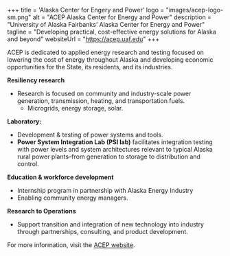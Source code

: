 +++
title = 'Alaska Center for Engery and Power'
logo = "images/acep-logo-sm.png"
alt = "ACEP Alaska Center for Energy and Power"
description = "University of Alaska Fairbanks’ Alaska Center for Energy and Power"
tagline = "Developing practical, cost-effective energy solutions for Alaska and beyond"
websiteUrl = "https://acep.uaf.edu"
+++

ACEP is dedicated to applied energy research and testing focused on lowering the cost of energy throughout Alaska and developing economic opportunities for the State, its residents, and its industries.

**Resiliency research**

- Research is focused on community and industry-scale power generation, transmission, heating, and transportation fuels.
  - Microgrids, energy storage, solar.

**Laboratory:**

- Development & testing of power systems and tools.
- **Power System Integration Lab (PSI lab)** facilitates integration testing with power levels and system architectures relevant to typical Alaska rural power plants–from generation to storage to distribution and control.

**Education & workforce development**

- Internship program in partnership with Alaska Energy Industry
- Enabling community energy managers.

**Research to Operations**

- Support transition and integration of new technology into industry through partnerships, consulting, and product development.

For more information, visit the [ACEP website](https://www.uaf.edu/acep/).
